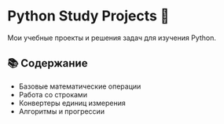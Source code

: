# Python Study Projects 🐍

Мои учебные проекты и решения задач для изучения Python.

## 📚 Содержание
- Базовые математические операции
- Работа со строками  
- Конвертеры единиц измерения
- Алгоритмы и прогрессии
